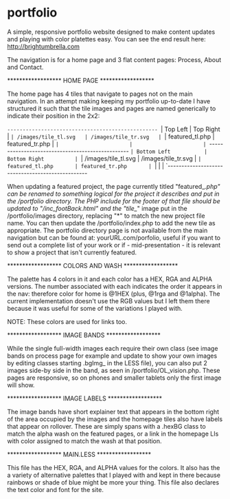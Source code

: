 # portfolio
A simple, responsive portfolio website designed to make content updates and playing with color platettes easy. You can see the end result here:
http://brightumbrella.com

The navigation is for a home page and 3 flat content pages: Process, About and Contact. 


****************** HOME PAGE ******************

The home page has 4 tiles that navigate to pages not on the main navigation. In an attempt making keeping my portfolio up-to-date I have structured it such that the tile images and pages are named generically to indicate their position in the 2x2:

`-------------------------------------------------
`| Top Left              | Top Right             |
`| /images/tile_tl.svg   | /images/tile_tr.svg   |
`| featured_tl.php       | featured_tr.php       |
`|                       |                       |
`-------------------------------------------------
`| Bottom Left           | Bottom Right          |
`| /images/tile_tl.svg   | /images/tile_tr.svg   |
`| featured_tl.php       | featured_tr.php       |
`|                       |                       |
`-------------------------------------------------

When updating a featured project, the page currently titled "featured_*.php" can be renamed to something logical for the project it describes and put in the /portfolio directory. The PHP include for the footer of that file should be updated to "/inc_footBack.html" and the "tile_*" image put in the /portfolio/images directory, replacing "*" to match the new project file name. You can then update the /portfolio/index.php to add the new tile as appropriate. The portfolio directory page is not available from the main navigation but can be found at: yourURL.com/porfolio, useful if you want to send out a complete list of your work or if - mid-presentation - it is relevant to show a project that isn't currently featured.


****************** COLORS AND WASH ******************

The palette has 4 colors in it and each color has a HEX, RGA and ALPHA versions. The number associated with each indicates the order it appears in the nav: therefore color for home is @1HEX (plus, @1rga and @1alpha). The current implementation doesn't use the RGB values but I left them there because it was useful for some of the variations I played with.

NOTE: These colors are used for links too.


****************** IMAGE BANDS ******************

While the single full-width images each require their own class (see image bands on process page for example and update to show your own images by editing classes starting .bgImg_ in the LESS file), you can also put 2 images side-by side in the band, as seen in /portfolio/OL_vision.php. These pages are responsive, so on phones and smaller tablets only the first image will show.


****************** IMAGE LABELS ******************

The image bands have short explainer text that appears in the bottom right of the area occupied by the images and the homepage tiles also have labels that appear on rollover. These are simply spans with a .hexBG class to match the alpha wash on the featured pages, or a link in the homepage LIs with color assigned to match the wash at that position. 


****************** MAIN.LESS ******************

This file has the HEX, RGA, and ALPHA values for the colors. It also has the a variety of alternative palettes that I played with and kept in there because rainbows or shade of blue might be more your thing. This file also declares the text color and font for the site.
